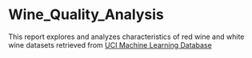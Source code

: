 # Wine_Quality_Analysis
This report explores and analyzes characteristics of red wine and white wine datasets retrieved from [UCI Machine Learning Database](https://archive.ics.uci.edu/ml/datasets/Wine+Quality)
